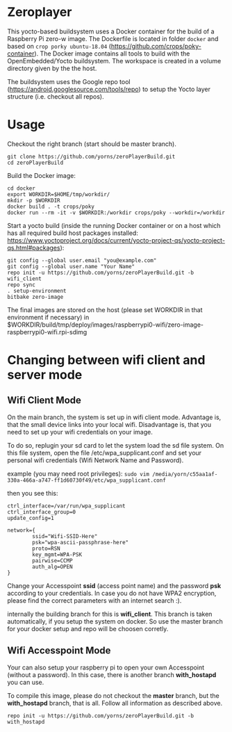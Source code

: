 # Zeroplayer

This yocto-based buildsystem uses a Docker container for the build of a Raspberry Pi zero-w image.
The Dockerfile is located in folder `docker` and based on `crop porky ubuntu-18.04` (https://github.com/crops/poky-container).
The Docker image contains all tools to build with the OpenEmbedded/Yocto buildsystem. The workspace is created in a volume 
directory given by the the host.

The buildsystem uses the Google repo tool (https://android.googlesource.com/tools/repo) to setup the Yocto layer structure (i.e. checkout all repos).

# Usage

Checkout the right branch (start should be master branch).

```
git clone https://github.com/yorns/zeroPlayerBuild.git
cd zeroPlayerBuild
```

Build the Docker image:
```
cd docker
export WORKDIR=$HOME/tmp/workdir/
mkdir -p $WORKDIR
docker build . -t crops/poky
docker run --rm -it -v $WORKDIR:/workdir crops/poky --workdir=/workdir
```

Start a yocto build (inside the running Docker container or on a host which has all required build host packages installed:
https://www.yoctoproject.org/docs/current/yocto-project-qs/yocto-project-qs.html#packages):

```
git config --global user.email "you@example.com"
git config --global user.name "Your Name"
repo init -u https://github.com/yorns/zeroPlayerBuild.git -b wifi_client
repo sync
. setup-environment
bitbake zero-image
```

The final images are stored on the host (please set WORKDIR in that environment if necessary)
in $WORKDIR/build/tmp/deploy/images/raspberrypi0-wifi/zero-image-raspberrypi0-wifi.rpi-sdimg

# Changing between wifi client and server mode

## Wifi Client Mode
On the main branch, the system is set up in wifi client mode. Advantage is, that the small device links into your local wifi.
Disadvantage is, that you need to set up your wifi credentials on your image.

To do so, replugin your sd card to let the system load the sd file system. On this file system, open the file /etc/wpa\_supplicant.conf and set your personal wifi credentials (Wifi Network Name and Password).

example (you may need root privileges):
```sudo vim /media/yorn/c55aa1af-330a-466a-a747-ff1d60730f49/etc/wpa_supplicant.conf```

then you see this:
```
ctrl_interface=/var/run/wpa_supplicant
ctrl_interface_group=0
update_config=1

network={
        ssid="Wifi-SSID-Here"
        psk="wpa-ascii-passphrase-here"
        proto=RSN
        key_mgmt=WPA-PSK
        pairwise=CCMP
        auth_alg=OPEN
}
```

Change your Accesspoint **ssid** (access point name) and the password **psk** according to your credentials. In case you do not have WPA2 encryption, please find the correct parameters with an internet search :).  

internally the building branch for this is **wifi_client**. This branch is taken automatically, if you setup the system on docker. So use the master branch for your docker setup and repo will be choosen corretly.

## Wifi Accesspoint Mode
Your can also setup your raspberry pi to open your own Accesspoint (without a password). In this case, there is another branch **with_hostapd** you can use.
 
To compile this image, please do not checkout the **master** branch, but the **with_hostapd** branch, that is all. Follow all information as described above. 

```repo init -u https://github.com/yorns/zeroPlayerBuild.git -b with_hostapd```


